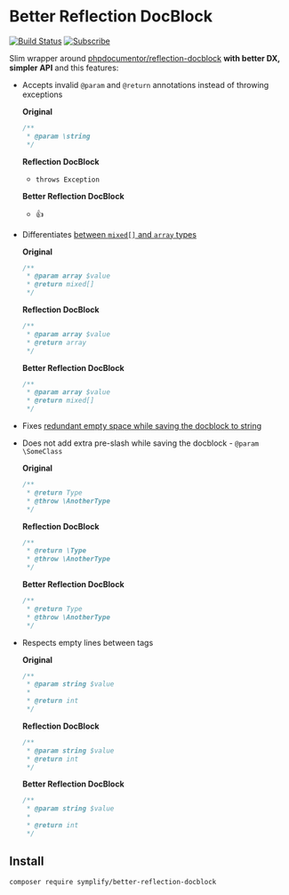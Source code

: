 # Better Reflection DocBlock

[![Build Status](https://img.shields.io/travis/Symplify/BetterReflectionDocBlock/master.svg?style=flat-square)](https://travis-ci.org/Symplify/BetterReflectionDocBlock)
[![Subscribe](https://img.shields.io/badge/subscribe-to--releases-green.svg?style=flat-square)](https://libraries.io/packagist/symplify%2Fbetter-reflection-docblock)

Slim wrapper around [phpdocumentor/reflection-docblock](https://github.com/phpDocumentor/ReflectionDocBlock) **with better DX, simpler API** and this features:

- Accepts invalid `@param` and `@return` annotations instead of throwing exceptions

    **Original**

    ```php
    /**
     * @param \string
     */
    ```

    **Reflection DocBlock**

    - `throws Exception`

    **Better Reflection DocBlock**

    - :+1:

- Differentiates [between `mixed[]` and `array` types](https://github.com/phpDocumentor/TypeResolver/pull/48)

    **Original**

    ```php
    /**
     * @param array $value
     * @return mixed[]
     */
    ```

    **Reflection DocBlock**

    ```php
    /**
     * @param array $value
     * @return array
     */
    ```

    **Better Reflection DocBlock**

    ```php
    /**
     * @param array $value
     * @return mixed[]
     */
    ```

- Fixes [redundant empty space while saving the docblock to string](https://github.com/phpDocumentor/ReflectionDocBlock/pull/138)
- Does not add extra pre-slash while saving the docblock - `@param \SomeClass`

    **Original**

    ```php
    /**
     * @return Type
     * @throw \AnotherType
     */
    ```

    **Reflection DocBlock**

    ```php
    /**
     * @return \Type
     * @throw \AnotherType
     */
    ```

    **Better Reflection DocBlock**

    ```php
    /**
     * @return Type
     * @throw \AnotherType
     */
    ```

- Respects empty lines between tags

    **Original**

    ```php
    /**
     * @param string $value
     *
     * @return int
     */
    ```

    **Reflection DocBlock**

    ```php
    /**
     * @param string $value
     * @return int
     */
    ```

    **Better Reflection DocBlock**

    ```php
    /**
     * @param string $value
     *
     * @return int
     */
    ```

## Install

```bash
composer require symplify/better-reflection-docblock
```
